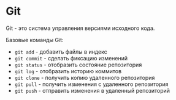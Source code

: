 # Git

Git - это система управления версиями исходного кода.

Базовые команды Git:

- `git add` - добавить файлы в индекс
- `git commit` - сделать фиксацию изменений
- `git status` - отобразить состояние репозитория
- `git log` - отобразить историю коммитов
- `git clone` - получить копию удаленного репозитория
- `git pull` - получить изменения с удаленного репозитория
- `git push` - отправить изменения в удаленный репозиторий
